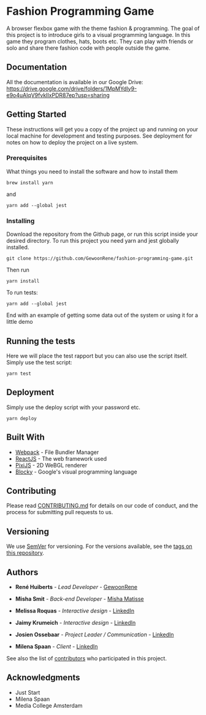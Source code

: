 # Fashion Programming Game
A browser flexbox game with the theme fashion & programming. The goal of this project is to introduce girls to a visual programming language. In this game they program clothes, hats, boots etc. They can play with friends or solo and share there fashion code with people outside the game.

## Documentation
All the documentation is available in our Google Drive:
https://drive.google.com/drive/folders/1MpMYdly9-e9o4uAlqV9fvkIIxPDR87ep?usp=sharing


## Getting Started

These instructions will get you a copy of the project up and running on your local machine for development and testing purposes. See deployment for notes on how to deploy the project on a live system.

### Prerequisites

What things you need to install the software and how to install them

```
brew install yarn
```

and

```
yarn add --global jest
```

### Installing

Download the repository from the Github page, or run this script inside your
desired directory. To run this project you need yarn and jest globally installed.

```
git clone https://github.com/GewoonRene/fashion-programming-game.git
```

Then run

```
yarn install
```

To run tests:
```
yarn add --global jest
```

End with an example of getting some data out of the system or using it for a little demo

## Running the tests

Here we will place the test rapport but you can also use the script itself.
Simply use the test script:

```
yarn test 
```

## Deployment

Simply use the deploy script with your password etc.

```
yarn deploy
```
## Built With

* [Webpack](https://webpack.js.org/) - File Bundler Manager
* [ReactJS](https://reactjs.org) - The web framework used
* [PixiJS](https://www.pixijs.com/) - 2D WeBGL renderer
* [Blocky](https://developers.google.com/blockly) - Google's visual programming language

## Contributing

Please read [CONTRIBUTING.md](https://gist.github.com/PurpleBooth/b24679402957c63ec426) for details on our code of conduct, and the process for submitting pull requests to us.

## Versioning

We use [SemVer](http://semver.org/) for versioning. For the versions available, see the [tags on this repository](https://github.com/your/project/tags). 

## Authors

* **René Huiberts** - *Lead Developer* - [GewoonRene](https://github.com/GewoonRene)
* **Misha Smit** - *Back-end Developer* - [Misha Matisse](https://github.com/maessmit)
* **Melissa Roquas** - *Interactive design* - [LinkedIn](https://www.linkedin.com/in/melissa-roquas-213b0615a/)
* **Jaimy Krumeich** - *Interactive design* - [LinkedIn](https://www.linkedin.com/in/jaimy-lee-krumeich-ab4066152/)
* **Josien Ossebaar** - *Project Leader / Communication* - [LinkedIn](https://www.linkedin.com/in/josien-ossebaar-3a13b715b/)


* **Milena Spaan** - *Client* - [LinkedIn](https://www.linkedin.com/in/milenaspaan/)

See also the list of [contributors](https://github.com/your/project/contributors) who participated in this project.

## Acknowledgments

* Just Start
* Milena Spaan
* Media College Amsterdam
